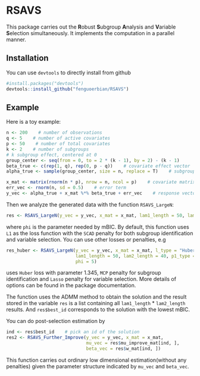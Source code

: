 # RSAVS
This package carries out the **R**obust **S**ubgroup **A**nalysis and **V**ariable **S**election simultaneously. It implements the computation in a parallel manner.

## Installation
You can use `devtools` to directly install from github
```r
#install.packages("devtools")
devtools::install_github("fenguoerbian/RSAVS")
```

## Example
Here is a toy example:
```r
n <- 200    # number of observations
q <- 5    # number of active covariates
p <- 50    # number of total covariates
k <- 2    # number of subgroups
# k subgroup effect, centered at 0
group_center <- seq(from = 0, to = 2 * (k - 1), by = 2) - (k - 1)
beta_true <- c(rep(1, q), rep(0, p - q))    # covariate effect vector
alpha_true <- sample(group_center, size = n, replace = T)    # subgroup effect vector

x_mat <- matrix(rnorm(n * p), nrow = n, ncol = p)    # covariate matrix
err_vec <- rnorm(n, sd = 0.5)    # error term
y_vec <- alpha_true + x_mat %*% beta_true + err_vec    # response vector
```

Then we analyze the generated data with the function `RSAVS_LargeN`:
```r
res <- RSAVS_LargeN(y_vec = y_vec, x_mat = x_mat, lam1_length = 50, lam2_length = 40, phi = 5)
```
where `phi` is the parameter needed by mBIC. By default, this function uses `L1` as the loss function with the `SCAD` penalty for both subgroup identification and variable selection. You can use other losses or penalties, e.g
```r
res_huber <- RSAVS_LargeN(y_vec = y_vec, x_mat = x_mat, l_type = "Huber", l_param = 1.345, 
                          lam1_length = 50, lam2_length = 40, p1_type = "M", p2_type = "L", 
                          phi = 5)
```
uses `Huber` loss with parameter 1.345, `MCP` penalty for subgroup identification and `Lasso` penalty for variable selection. More details of options can be found in the package documentation.

The function uses the ADMM method to obtain the solution and the result stored in the variable `res` is a list containing all `lam1_length` \* `lam2_length` results. And `res$best_id` corresponds to the solution with the lowest mBIC.

You can do post-selection estimation by
```r
ind <- res$best_id    # pick an id of the solution
res2 <- RSAVS_Further_Improve(y_vec = y_vec, x_mat = x_mat, 
                              mu_vec = res$mu_improve_mat[ind, ], 
                              beta_vec = res$w_mat[ind, ])
```
This function carries out ordinary low dimensional estimation(without any penalties) given the parameter structure indicated by `mu_vec` and `beta_vec`.